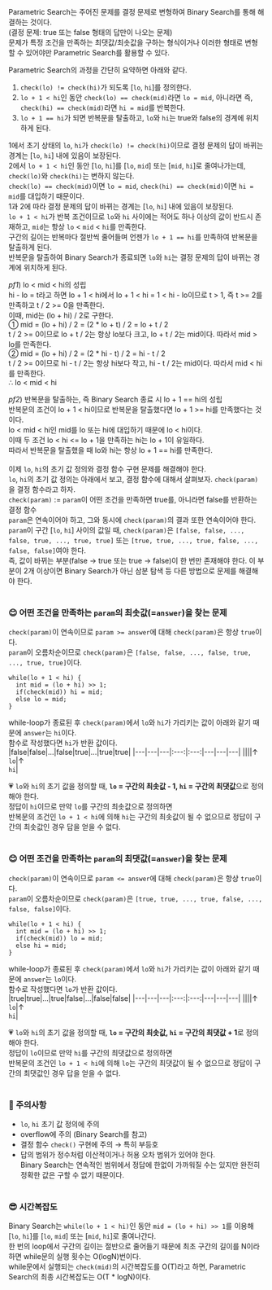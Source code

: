 Parametric Search는 주어진 문제를 결정 문제로 변형하여 Binary Search를 통해 해결하는 것이다.<br/>
(결정 문제: true 또는 false 형태의 답만이 나오는 문제)<br/>
문제가 특정 조건을 만족하는 최댓값/최솟값을 구하는 형식이거나 이러한 형태로 변형할 수 있어야만 Parametric Search를 활용할 수 있다.

Parametric Search의 과정을 간단히 요약하면 아래와 같다.
1. `check(lo) != check(hi)`가 되도록 [`lo`, `hi`]를 정의한다.
2. `lo + 1 < hi`인 동안 `check(lo) == check(mid)`라면 `lo = mid`, 아니라면 즉, `check(hi) == check(mid)`라면 `hi = mid`를 반복한다.
3. `lo + 1 == hi`가 되면 반복문을 탈출하고, `lo`와 `hi`는 true와 false의 경계에 위치하게 된다.

1에서 초기 상태의 `lo`, `hi`가 `check(lo) != check(hi)`이므로 결정 문제의 답이 바뀌는 경계는 [`lo`, `hi`] 내에 있음이 보장된다.  
2에서 `lo + 1 < hi`인 동안 [`lo`, `hi`]를 [`lo`, `mid`] 또는 [`mid`, `hi`]로 줄여나가는데, `check(lo)`와 `check(hi)`는 변하지 않는다.  
`check(lo) == check(mid)`이면 `lo = mid`, `check(hi) == check(mid)`이면 `hi = mid`를 대입하기 때문이다.  
1과 2에 따라 결정 문제의 답이 바뀌는 경계는 [`lo`, `hi`] 내에 있음이 보장된다.  
`lo + 1 < hi`가 반복 조건이므로 `lo`와 `hi` 사이에는 적어도 하나 이상의 값이 반드시 존재하고, `mid`는 항상 `lo` < `mid` < `hi`를 만족한다.  
구간의 길이는 반복마다 절반씩 줄어들며 언젠가 `lo + 1 == hi`를 만족하여 반복문을 탈출하게 된다.  
반복문을 탈출하여 Binary Search가 종료되면 `lo`와 `hi`는 결정 문제의 답이 바뀌는 경계에 위치하게 된다.  

*pf1*) lo < mid < hi의 성립  
hi - lo = t라고 하면 lo + 1 < hi에서 lo + 1 < hi = 1 < hi - lo이므로 t > 1, 즉 t >= 2를 만족하고 t / 2 >= 0을 만족한다.  
이때, mid는 (lo + hi) / 2로 구한다.  
① mid = (lo + hi) / 2 = (2 * lo + t) / 2 = lo + t / 2  
t / 2 >= 0이므로 lo + t / 2는 항상 lo보다 크고, lo + t / 2는 mid이다. 따라서 mid > lo를 만족한다.  
② mid = (lo + hi) / 2 = (2 * hi - t) / 2 = hi - t / 2  
t / 2 >= 0이므로 hi - t / 2는 항상 hi보다 작고, hi - t / 2는 mid이다. 따라서 mid < hi를 만족한다.  
∴ lo < mid < hi

*pf2*) 반복문을 탈출하는, 즉 Binary Search 종료 시 lo + 1 == hi의 성립  
반복문의 조건이 lo + 1 < hi이므로 반복문을 탈출했다면 lo + 1 >= hi를 만족했다는 것이다.  
lo < mid < hi인 mid를 lo 또는 hi에 대입하기 때문에 lo < hi이다.  
이때 두 조건 lo < hi <= lo + 1을 만족하는 hi는 lo + 1이 유일하다.  
따라서 반복문을 탈출했을 때 lo와 hi는 항상 lo + 1 == hi를 만족한다.
<br/><br/>
이제 `lo`, `hi`의 초기 값 정의와 결정 함수 구현 문제를 해결해야 한다.  
`lo`, `hi`의 초기 값 정의는 아래에서 보고, 결정 함수에 대해서 살펴보자. `check(param)`을 결정 함수라고 하자.  
`check(param)` := `param`이 어떤 조건을 만족하면 true를, 아니라면 false를 반환하는 결정 함수  
`param`은 연속이어야 하고, 그와 동시에 `check(param)`의 결과 또한 연속이어야 한다.  
`param`이 구간 [`lo`, `hi`] 사이의 값일 때, `check(param)`은 `[false, false, ..., false, true, ..., true, true]` 또는 `[true, true, ..., true, false, ..., false, false]`여야 한다.  
즉, 값이 바뀌는 부분(false → true 또는 true → false)이 한 번만 존재해야 한다. 이 부분이 2개 이상이면 Binary Search가 아닌 삼분 탐색 등 다른 방법으로 문제를 해결해야 한다.
<br/><br/>
### 😊 어떤 조건을 만족하는 `param`의 최솟값(=`answer`)을 찾는 문제
`check(param)`이 연속이므로 `param >= answer`에 대해 `check(param)`은 항상 `true`이다.<br/>
`param`이 오름차순이므로 `check(param)`은 `[false, false, ..., false, true, ..., true, true]`이다.<br/>
```
while(lo + 1 < hi) {
  int mid = (lo + hi) >> 1;
  if(check(mid)) hi = mid;
  else lo = mid;
}
```
while-loop가 종료된 후 `check(param)`에서 `lo`와 `hi`가 가리키는 값이 아래와 같기 때문에 `answer`는 `hi`이다.<br/>
함수로 작성했다면 `hi`가 반환 값이다.<br/>
|false|false|...|false|true|...|true|true|
|---|---|---|:---:|:---:|---|---|---|
||||↑<br/>`lo`|↑<br/>`hi`|

💗 `lo`와 `hi`의 초기 값을 정의할 때, **`lo` = 구간의 최솟값 - 1, `hi` = 구간의 최댓값**으로 정의해야 한다.<br/>
정답이 `hi`이므로 만약 `lo`를 구간의 최솟값으로 정의하면  
반복문의 조건인 `lo + 1 < hi`에 의해 `hi`는 구간의 최솟값이 될 수 없으므로 정답이 구간의 최솟값인 경우 답을 얻을 수 없다.
<br/><br/>
### 😊 어떤 조건을 만족하는 `param`의 최댓값(=`answer`)을 찾는 문제
`check(param)`이 연속이므로 `param <= answer`에 대해 `check(param)`은 항상 `true`이다.<br/>
`param`이 오름차순이므로 `check(param)`은 `[true, true, ..., true, false, ..., false, false]`이다.<br/>
```
while(lo + 1 < hi) {
  int mid = (lo + hi) >> 1;
  if(check(mid)) lo = mid;
  else hi = mid;
}
```
while-loop가 종료된 후 `check(param)`에서 `lo`와 `hi`가 가리키는 값이 아래와 같기 때문에 `answer`는 `lo`이다.<br/>
함수로 작성했다면 `lo`가 반환 값이다.<br/>
|true|true|...|true|false|...|false|false|
|---|---|---|:---:|:---:|---|---|---|
||||↑<br/>`lo`|↑<br/>`hi`|

💗 `lo`와 `hi`의 초기 값을 정의할 때, **`lo` = 구간의 최솟값, `hi` = 구간의 최댓값 + 1**로 정의해야 한다.<br/>
정답이 `lo`이므로 만약 `hi`를 구간의 최댓값으로 정의하면  
반복문의 조건인 `lo + 1 < hi`에 의해 `lo`는 구간의 최댓값이 될 수 없으므로 정답이 구간의 최댓값인 경우 답을 얻을 수 없다.
<br/><br/>
### 😬 주의사항
* `lo`, `hi` 초기 값 정의에 주의
* overflow에 주의 (Binary Search를 참고)
* 결정 함수 `check()` 구현에 주의 → 특히 부등호
* 답의 범위가 정수처럼 이산적이거나 허용 오차 범위가 있어야 한다.<br/>Binary Search는 연속적인 범위에서 정답에 한없이 가까워질 수는 있지만 완전히 정확한 값은 구할 수 없기 때문이다.
<br/><br/>
### 😎 시간복잡도
Binary Search는 `while(lo + 1 < hi)`인 동안 `mid = (lo + hi) >> 1`를 이용해 [`lo`, `hi`]를 [`lo`, `mid`] 또는 [`mid`, `hi`]로 줄여나간다.  
한 번의 loop에서 구간의 길이는 절반으로 줄어들기 때문에 최초 구간의 길이를 N이라 하면 while문의 실행 횟수는 O(logN)번이다.  
while문에서 실행되는 `check(mid)`의 시간복잡도를 O(T)라고 하면, Parametric Search의 최종 시간복잡도는 O(T * logN)이다.
